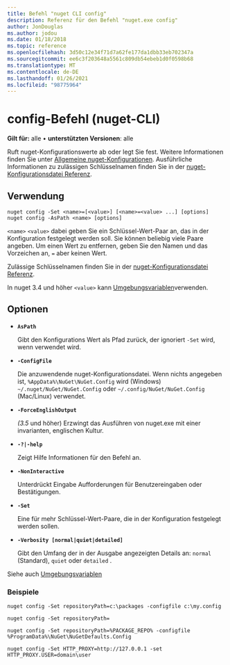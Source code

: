 ```yaml
---
title: Befehl "nuget CLI config"
description: Referenz für den Befehl "nuget.exe config"
author: JonDouglas
ms.author: jodou
ms.date: 01/18/2018
ms.topic: reference
ms.openlocfilehash: 3d50c12e34f71d7a62fe177da1dbb33eb702347a
ms.sourcegitcommit: ee6c3f203648a5561c809db54ebeb1d0f0598b68
ms.translationtype: MT
ms.contentlocale: de-DE
ms.lasthandoff: 01/26/2021
ms.locfileid: "98775964"
---
```

# <a name="config-command-nuget-cli"></a>config-Befehl (nuget-CLI)

**Gilt für:** alle &bullet; **unterstützten Versionen**: alle

Ruft nuget-Konfigurationswerte ab oder legt Sie fest. Weitere Informationen finden Sie unter [Allgemeine nuget-Konfigurationen](../../consume-packages/configuring-nuget-behavior.md). Ausführliche Informationen zu zulässigen Schlüsselnamen finden Sie in der [nuget-Konfigurationsdatei Referenz](../nuget-config-file.md).

## <a name="usage"></a>Verwendung

```cli
nuget config -Set <name>=[<value>] [<name>=<value> ...] [options]
nuget config -AsPath <name> [options]
```

`<name>` `<value>` dabei geben Sie ein Schlüssel-Wert-Paar an, das in der Konfiguration festgelegt werden soll. Sie können beliebig viele Paare angeben. Um einen Wert zu entfernen, geben Sie den Namen und das Vorzeichen an, `=` aber keinen Wert.

Zulässige Schlüsselnamen finden Sie in der [nuget-Konfigurationsdatei Referenz](../nuget-config-file.md).

In nuget 3.4 und höher `<value>` kann [Umgebungsvariablen](cli-ref-environment-variables.md)verwenden.

## <a name="options"></a>Optionen


- **`AsPath`**

  Gibt den Konfigurations Wert als Pfad zurück, der ignoriert `-Set` wird, wenn verwendet wird.

- **`-ConfigFile`**

  Die anzuwendende nuget-Konfigurationsdatei. Wenn nichts angegeben ist, `%AppData%\NuGet\NuGet.Config` wird (Windows) `~/.nuget/NuGet/NuGet.Config` oder `~/.config/NuGet/NuGet.Config` (Mac/Linux) verwendet.

- **`-ForceEnglishOutput`**

  *(3.5* und höher) Erzwingt das Ausführen von nuget.exe mit einer invarianten, englischen Kultur.

- **`-?|-help`**

  Zeigt Hilfe Informationen für den Befehl an.

- **`-NonInteractive`**

  Unterdrückt Eingabe Aufforderungen für Benutzereingaben oder Bestätigungen.

- **`-Set`**

  Eine für mehr Schlüssel-Wert-Paare, die in der Konfiguration festgelegt werden sollen.

- **`-Verbosity [normal|quiet|detailed]`**

  Gibt den Umfang der in der Ausgabe angezeigten Details an: `normal` (Standard), `quiet` oder `detailed` .

Siehe auch [Umgebungsvariablen](cli-ref-environment-variables.md)

### <a name="examples"></a>Beispiele

```cli
nuget config -Set repositoryPath=c:\packages -configfile c:\my.config

nuget config -Set repositoryPath=

nuget config -Set repositoryPath=%PACKAGE_REPO% -configfile %ProgramData%\NuGet\NuGetDefaults.Config

nuget config -Set HTTP_PROXY=http://127.0.0.1 -set HTTP_PROXY.USER=domain\user
```
